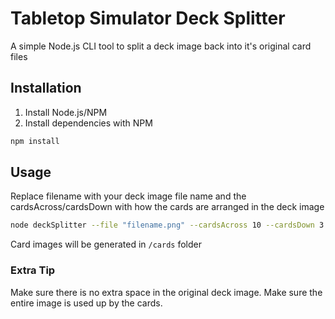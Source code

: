 # Tabletop Simulator Deck Splitter
A simple Node.js CLI tool to split a deck image back into it's original card files

## Installation
1. Install Node.js/NPM
2. Install dependencies with NPM
```bash
npm install
```

## Usage
Replace filename with your deck image file name and the cardsAcross/cardsDown with how the cards are arranged in the deck image
```bash
node deckSplitter --file "filename.png" --cardsAcross 10 --cardsDown 3
```
Card images will be generated in `/cards` folder

### Extra Tip
Make sure there is no extra space in the original deck image.  Make sure the entire image is used up by the cards.